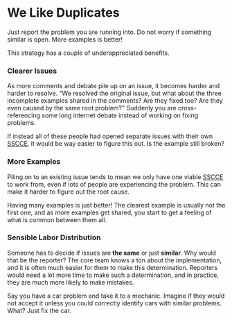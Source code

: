 # We Like Duplicates

Just report the problem you are running into. Do not worry if something similar is open. More examples is better!

This strategy has a couple of underappreciated benefits.


### Clearer Issues

As more comments and debate pile up on an issue, it becomes harder and harder to resolve. "We resolved the original issue, but what about the three incomplete examples shared in the comments? Are they fixed too? Are they even caused by the same root problem?" Suddenly you are cross-referencing some long internet debate instead of working on fixing problems.

If instead all of these people had opened separate issues with their own [SSCCE](http://www.sscce.org/), it would be way easier to figure this out. Is the example still broken?


### More Examples

Piling on to an existing issue tends to mean we only have one viable [SSCCE](http://www.sscce.org/) to work from, even if lots of people are experiencing the problem. This can make it harder to figure out the root cause.

Having many examples is just better! The clearest example is usually not the first one, and as more examples get shared, you start to get a feeling of what is common between them all.


### Sensible Labor Distribution

Someone has to decide if issues are **the same** or just **similar**. Why would that be the reporter? The core team knows a ton about the implementation, and it is often much easier for them to make this determination. Reporters would need a lot more time to make such a determination, and in practice, they are much more likely to make mistakes. 

Say you have a car problem and take it to a mechanic. Imagine if they would not accept it unless you could correctly identify cars with similar problems. What? Just fix the car.
